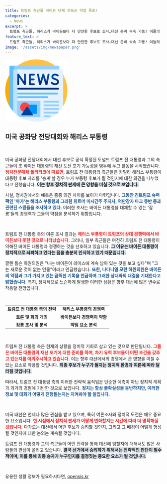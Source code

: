 ```yaml
---
title: 트럼프 측근들 바이든 대체 후보군 약점 폭로!
categories:
  - News
excerpt: >
  트럼프 측근들, 해리스가 바이든보다 더 만만한 후보로 조사…대선 준비 속속 가동! 이들의 전략과 심리는?
feature_text: >
  트럼프 측근들, 해리스가 바이든보다 더 만만한 후보로 조사…대선 준비 속속 가동! 이들의 전략과 심리는?
image: '/assets/img/newspaper.png'
---
```


<p><img src="/assets/img/newspaper.png" alt="kimp 속보" /></p>

<h2 data-ke-size="size26">미국 공화당 전당대회와 해리스 부통령</h2>

<p data-ke-size="size16">&nbsp;</p>

<p>미국 공화당 전당대회에서 대선 후보로 공식 확정된 도널드 트럼프 전 대통령과 그의 측근들이 조 바이든 대통령의 재선 도전 포기 가능성을 염두에 두고 활동을 시작했습니다. <b><span style="color: #ee2323;">정치전문매체 폴리티코에 따르면,</span></b> 트럼프 전 대통령의 측근들은 카멀라 해리스 부통령이 대통령 후보 자리를 '승계'할 경우 누가 부통령 후보가 될 것인지에 대한 의견을 나누었다고 전했습니다. <b><span style="background-color: #21538527;">이는 향후 정치적 판세에 큰 영향을 미칠 것으로 보입니다.</span></b></p>

<p>사실, 정치권에서의 예측은 종종 의견 차이를 보이기 마련입니다. <b><span style="color: #1a5490;">그동안 친트럼프 슈퍼팩인 '마가'는 해리스 부통령과 그레첸 휘트머 미시간주 주지사, 억만장자 마크 큐반 등과 관련된 스캔들을 조사하고 있다.</span></b> 이러한 조사는 바이든 대통령을 대체할 수 있는 '잠룡'들의 경쟁력과 그들의 약점을 분석하기 위함입니다. </p>

<p data-ke-size="size16">&nbsp;</p>

<p>트럼프 전 대통령 측의 여론 조사 결과는 <b><span style="color: #ee2323;">해리스 부통령이 트럼프의 상대 경쟁력에서 바이든보다 못한 것으로 나타났습니다.</span></b> 그러나, 일부 측근들은 여전히 트럼프 전 대통령이 약해진 바이든 대통령과 경쟁하는 것을 선호하고 있습니다. <b><span style="background-color: #21538527;">그 이유는 바이든 대통령이 정치적으로 쇠퇴하고 있다는 점을 충분히 인식하고 있기 때문입니다.</span></b></p>

<p>글렌 톰슨 하원의원은 "나는 바이든이 레이스에 계속 남아 있는 것을 보고 싶다"며 "그는 새로운 것이 없는 인물"이라고 언급했습니다. <b><span style="color: #1a5490;">또한, 나다니엘 모란 하원의원은 바이든의 약점과 그가 가지고 있는 끔찍한 기록을 언급하며 그러한 상대와의 대결을 기대한다고 밝혔습니다.</span></b> 특히, 정치적으로 느슨하게 발생한 이러한 상황은 향후 대선에 많은 변수로 작용할 전망입니다.</p>

<p data-ke-size="size16">&nbsp;</p>

<table style="width: 100%;">
    <tr>
        <td style="text-align: center; height: 17px;"><b>트럼프 전 대통령 측의 전략</b></td>
        <td style="text-align: center; height: 17px;"><b>해리스 부통령의 경쟁력</b></td>
    </tr>
    <tr>
        <td style="text-align: center; height: 17px;"><b>토론 및 회의 개최</b></td>
        <td style="text-align: center; height: 17px;"><b>바이든보다 경쟁력이 약함</b></td>
    </tr>
    <tr>
        <td style="text-align: center; height: 17px;"><b>잠룡 조사 및 분석</b></td>
        <td style="text-align: center; height: 17px;"><b>약점 요소 분석</b></td>
    </tr>
</table>

<p data-ke-size="size16">&nbsp;</p>

<p>트럼프 전 대통령 측은 현재의 상황을 정치적 기회로 삼고 있는 것으로 판단됩니다. <b><span style="color: #ee2323;">그들은 바이든 대통령의 재선 포기에 대한 준비를 하며, 차기 유력 후보들이 어떤 조건을 갖추고 있는지를 예의주시하고 있습니다.</span></b> 이는 향후 대선에서의 경쟁에서 큰 영향을 미칠 수 있는 요소로 작용할 것입니다. <b><span style="background-color: #21538527;">최종 후보가 누구가 될지는 정치적 환경과 여론에 따라 달라질 것입니다.</span></b></p>

<p>따라서, 트럼프 전 대통령 측의 이러한 전략적 움직임은 단순한 예측이 아닌 정치적 계획과 과거의 경험에 기반한 것으로 보입니다. <b><span style="color: #1a5490;">정치는 항상 불확실성을 동반하지만, 이러한 정보 및 대화가 어떻게 진행될는지는 지켜봐야 할 일입니다.</span></b></p>

<p data-ke-size="size16">&nbsp;</p>

<p>미국 대선은 언제나 많은 관심을 받고 있으며, 특히 여론조사와 정치적 도전은 매우 중요한 요소입니다. <b><span style="color: #ee2323;">현 시점에서 정치적 판세가 어떻게 변화할지는 시간에 따라 더 명확해질 것입니다.</span></b> 다가오는 대선에서 어떤 후보가 승리할 것인지, 그리고 그 배경이 어떻게 형성될 것인지에 대한 논의는 계속될 것입니다. </p>

<p>트럼프 전 대통령과 그의 측근들이 어떤 전략을 통해 대선에 임할지에 대해서도 많은 사람들의 관심이 쏠리고 있습니다. <b><span style="background-color: #21538527;">결국 선거에서 승리하기 위해서는 전략적인 판단이 필수적이며, 이를 통해 최종 승자가 누구인지를 결정짓는 중요한 요소가 될 것입니다.</span></b></p>

<p data-ke-size="size16">&nbsp;</p>
유용한 생활 정보가 필요하시다면, <a href="https://opensis.kr" rel="dofollow">opensis.kr</a>


